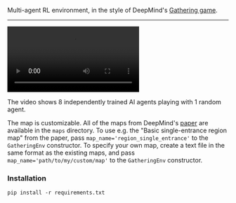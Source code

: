 Multi-agent RL environment, in the style of DeepMind's [Gathering game](https://deepmind.com/blog/understanding-agent-cooperation/).

--- 

![Screen capture of the game](videos/MA_CNN_8L1R_CR%3D0.1-2018-11-20_11.57.36.mp4)

The video shows 8 independently trained AI agents playing with 1 random agent.


The map is customizable. All of the maps from DeepMind's [paper](https://arxiv.org/pdf/1707.06600.pdf) are available in the `maps` directory. To use e.g. the "Basic single-entrance region map" from the paper, pass `map_name='region_single_entrance'` to the `GatheringEnv` constructor. To specify your own map, create a text file in the same format as the existing maps, and pass `map_name='path/to/my/custom/map'` to the `GatheringEnv` constructor.

### Installation

`pip install -r requirements.txt`
